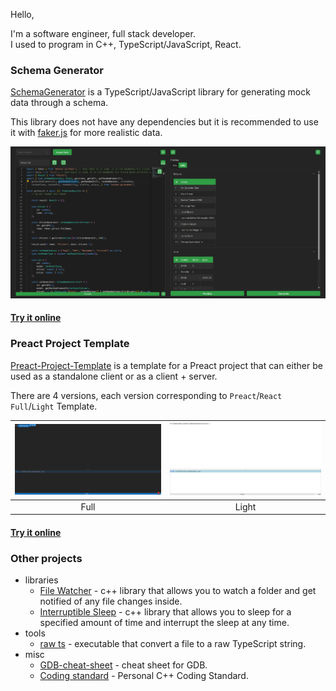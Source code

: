 Hello,

I'm a software engineer, full stack developer.  
I used to program in C++, TypeScript/JavaScript, React.

### Schema Generator

[SchemaGenerator](https://github.com/nicolasventer/SchemaGenerator) is a TypeScript/JavaScript library for generating mock data through a schema.

This library does not have any dependencies but it is recommended to use it with [faker.js](https://fakerjs.dev/) for more realistic data.

![Schema_Generator_screenshot](misc/Schema_Generator_screenshot.jpeg)

#### [Try it online](https://nicolasventer.github.io/SchemaGenerator/)

### Preact Project Template

[Preact-Project-Template](https://github.com/nicolasventer/Preact-Project-Template) is a template for a Preact project that can either be used as a standalone client or as a client + server.

There are 4 versions, each version corresponding to `Preact`/`React` `Full`/`Light` Template.

| ![Preact_Template_full_screenshot](./misc/Preact_Template_full_screenshot.jpeg) | ![Preact_Template_light_screenshot](./misc/Preact_Template_light_screenshot.jpeg) |
| :-----------------------------------------------------------------------------: | :-------------------------------------------------------------------------------: |
|                                      Full                                       |                                       Light                                       |

#### [Try it online](https://nicolasventer.github.io/Preact-Project-Template/)

### Other projects

- libraries
  - [File Watcher](https://github.com/nicolasventer/File-Watcher) - c++ library that allows you to watch a folder and get notified of any file changes inside.
  - [Interruptible Sleep](https://github.com/nicolasventer/Interruptible-Sleep) - c++ library that allows you to sleep for a specified amount of time and interrupt the sleep at any time.
- tools
  - [raw ts](https://github.com/nicolasventer/raw-ts) - executable that convert a file to a raw TypeScript string.
- misc
  - [GDB-cheat-sheet](https://github.com/nicolasventer/GDB-cheat-sheet) - cheat sheet for GDB.
  - [Coding standard](https://github.com/nicolasventer/Cpp-Coding-Standard) - Personal C++ Coding Standard.
